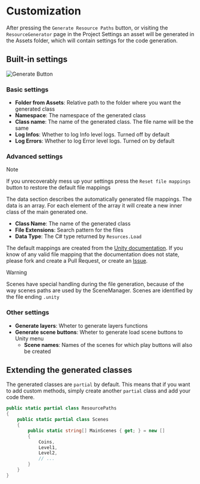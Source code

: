 # Customization

After pressing the `Generate Resource Paths` button, or visiting the `ResourceGenerator` page in the Project Settings an asset will be generated in the Assets folder, which will contain settings for the code generation.

## Built-in settings

![Generate Button](~/images/ResourceGenerator/Customization/DefaultSettings.png)

### Basic settings

- **Folder from Assets**: Relative path to the folder where you want the generated class
- **Namespace**: The namespace of the generated class
- **Class name**: The name of the generated class. The file name will be the same
- **Log Infos**: Whether to log Info level logs. Turned off by default
- **Log Errors**: Whether to log Error level logs. Turned on by default

### Advanced settings

> [!NOTE]
> If you unrecoverably mess up your settings press the `Reset file mappings` button to restore the default file mappings

The data section describes the automatically generated file mappings. The data is an array. For each element of the array it will create a new inner class of the main generated one.

- **Class Name**: The name of the generated class
- **File Extensions**: Search pattern for the files
- **Data Type**: The C# type returned by `Resurces.Load`

The default mappings are created from the [Unity documentation](https://docs.unity3d.com/Manual/BuiltInImporters.html). If you know of any valid file mapping that the documentation does not state, please fork and create a Pull Request, or create an [Issue](https://github.com/AutSoft/UnityResourceGenerator/issues/new).

> [!WARNING]
> Scenes have special handling during the file generation, because of the way scenes paths are used by the SceneManager. Scenes are identified by the file ending `.unity`

### Other settings

- **Generate layers**: Wheter to generate layers functions
- **Generate scene buttons**: Wheter to generate load scene buttons to Unity menu
  - **Scene names**: Names of the scenes for which play buttons will also    be created

## Extending the generated classes

The generated classes are `partial` by default. This means that if you want to add custom methods, simply create another `partial` class and add your code there.

```csharp
public static partial class ResourcePaths
{
    public static partial class Scenes
    {
        public static string[] MainScenes { get; } = new []
        {
            Coins,
            Level1,
            Level2,
            // ...
        }
    }
}
```
